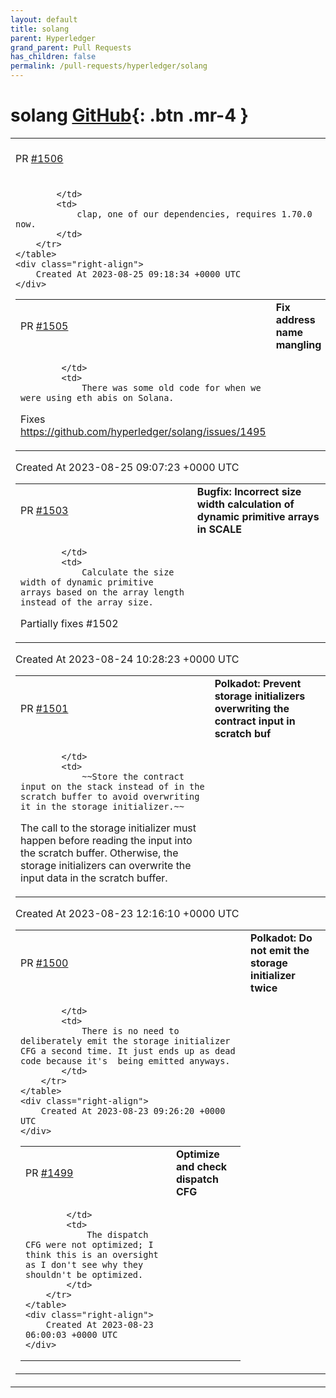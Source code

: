 ```yaml
---
layout: default
title: solang
parent: Hyperledger
grand_parent: Pull Requests
has_children: false
permalink: /pull-requests/hyperledger/solang
---
```


# solang <span class="fs-3 right-align">[GitHub](https://github.com/hyperledger/solang){: .btn .mr-4 }</span>


<div>
    <table>
        <tr>
            <td>
                PR <a href="https://github.com/hyperledger/solang/pull/1506" class=".btn">#1506</a>
            </td>
            <td>
                <b>
                    Require rust 1.70.0
                </b>
            </td>
        </tr>
        <tr>
            <td>
                
            </td>
            <td>
                clap, one of our dependencies, requires 1.70.0 now.
            </td>
        </tr>
    </table>
    <div class="right-align">
        Created At 2023-08-25 09:18:34 +0000 UTC
    </div>
</div>

<div>
    <table>
        <tr>
            <td>
                PR <a href="https://github.com/hyperledger/solang/pull/1505" class=".btn">#1505</a>
            </td>
            <td>
                <b>
                    Fix address name mangling
                </b>
            </td>
        </tr>
        <tr>
            <td>
                
            </td>
            <td>
                There was some old code for when we were using eth abis on Solana.

Fixes https://github.com/hyperledger/solang/issues/1495
            </td>
        </tr>
    </table>
    <div class="right-align">
        Created At 2023-08-25 09:07:23 +0000 UTC
    </div>
</div>

<div>
    <table>
        <tr>
            <td>
                PR <a href="https://github.com/hyperledger/solang/pull/1503" class=".btn">#1503</a>
            </td>
            <td>
                <b>
                    Bugfix: Incorrect size width calculation of dynamic primitive arrays in SCALE
                </b>
            </td>
        </tr>
        <tr>
            <td>
                
            </td>
            <td>
                Calculate the size width of dynamic primitive arrays based on the array length instead of the array size.

Partially fixes #1502
            </td>
        </tr>
    </table>
    <div class="right-align">
        Created At 2023-08-24 10:28:23 +0000 UTC
    </div>
</div>

<div>
    <table>
        <tr>
            <td>
                PR <a href="https://github.com/hyperledger/solang/pull/1501" class=".btn">#1501</a>
            </td>
            <td>
                <b>
                    Polkadot: Prevent storage initializers overwriting the contract input in scratch buf
                </b>
            </td>
        </tr>
        <tr>
            <td>
                
            </td>
            <td>
                ~~Store the contract input on the stack instead of in the scratch buffer to avoid overwriting it in the storage initializer.~~

The call to the storage initializer must happen before reading the input into the scratch buffer. Otherwise, the storage initializers can overwrite the input data in the scratch buffer.
            </td>
        </tr>
    </table>
    <div class="right-align">
        Created At 2023-08-23 12:16:10 +0000 UTC
    </div>
</div>

<div>
    <table>
        <tr>
            <td>
                PR <a href="https://github.com/hyperledger/solang/pull/1500" class=".btn">#1500</a>
            </td>
            <td>
                <b>
                    Polkadot: Do not emit the storage initializer twice 
                </b>
            </td>
        </tr>
        <tr>
            <td>
                
            </td>
            <td>
                There is no need to deliberately emit the storage initializer CFG a second time. It just ends up as dead code because it's  being emitted anyways.
            </td>
        </tr>
    </table>
    <div class="right-align">
        Created At 2023-08-23 09:26:20 +0000 UTC
    </div>
</div>

<div>
    <table>
        <tr>
            <td>
                PR <a href="https://github.com/hyperledger/solang/pull/1499" class=".btn">#1499</a>
            </td>
            <td>
                <b>
                    Optimize and check dispatch CFG
                </b>
            </td>
        </tr>
        <tr>
            <td>
                
            </td>
            <td>
                The dispatch CFG were not optimized; I think this is an oversight as I don't see why they shouldn't be optimized.
            </td>
        </tr>
    </table>
    <div class="right-align">
        Created At 2023-08-23 06:00:03 +0000 UTC
    </div>
</div>

